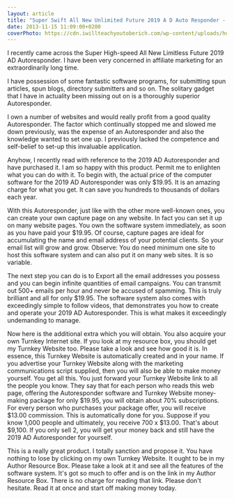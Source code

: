 ```yaml
---
layout: article
title: "Super Swift All New Unlimited Future 2019 A D Auto Responder - Make Money Online"
date: 2013-11-15 11:09:00+0200
coverPhoto: https://cdn.iwillteachyoutoberich.com/wp-content/uploads/how-to-make-money-online-800x453.png
---
```


I recently came across the Super High-speed All New Limitless Future 2019 AD Autoresponder. I have been very concerned in affiliate marketing for an extraordinarily long time. 

I have possession of some fantastic software programs, for submitting spun articles, spun blogs, directory submitters and so on. The solitary gadget that I have in actuality been missing out on is a thoroughly superior Autoresponder. 

I own a number of websites and would really profit from a good quality Autoresponder. The factor which continually stopped me and slowed me down previously, was the expense of an Autoresponder and also the knowledge wanted to set one up. I previously lacked the competence and self-belief to set-up this invaluable application.

Anyhow, I recently read with reference to the 2019 AD Autoresponder and have purchased it. I am so happy with this product. Permit me to enlighten what you can do with it. To begin with, the actual price of the computer software for the 2019 AD Autoresponder was only $19.95. It is an amazing charge for what you get. It can save you hundreds to thousands of dollars each year.

With this Autoresponder, just like with the other more well-known ones, you can create your own capture page on any website. In fact you can set it up on many website pages. You own the software system immediately, as soon as you have paid your $19.95. Of course, capture pages are ideal for accumulating the name and email address of your potential clients. So your email list will grow and grow. Observe: You do need minimum one site to host this software system and can also put it on many web sites. It is so variable.

The next step you can do is to Export all the email addresses you possess and you can begin infinite quantities of email campaigns. You can transmit out 500+ emails per hour and never be accused of spamming. This is truly brilliant and all for only $19.95. The software system also comes with exceedingly simple to follow videos, that demonstrates you how to create and operate your 2019 AD Autoresponder. This is what makes it exceedingly undemanding to manage.

Now here is the additional extra which you will obtain. You also acquire your own Turnkey Internet site. If you look at my resource box, you should get my Turnkey Website too. Please take a look and see how good it is. In essence, this Turnkey Website is automatically created and in your name. If you advertise your Turnkey Website along with the marketing communications script supplied, then you will also be able to make money yourself. You get all this. You just forward your Turnkey Website link to all the people you know. They say that for each person who reads this web page, offering the Autoresponder software and Turnkey Website money-making package for only $19.95, you will obtain about 70% subscriptions. For every person who purchases your package offer, you will receive $13.00 commission. This is automatically done for you. Suppose if you know 1,000 people and ultimately, you receive 700 x $13.00. That's about $9,100. If you only sell 2, you will get your money back and still have the 2019 AD Autoresponder for yourself.

This is a really great product. I totally sanction and propose it. You have nothing to lose by clicking on my own Turnkey Website. It ought to be in my Author Resource Box. Please take a look at it and see all the features of the software system. It's got so much to offer and is on the link in my Author Resource Box. There is no charge for reading that link. Please don't hesitate. Read it at once and start off making money today.